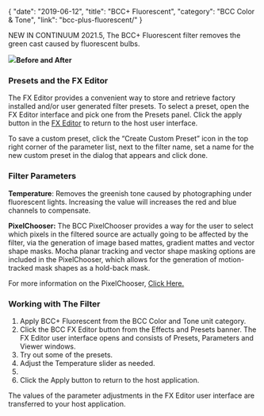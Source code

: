 {
"date": "2019-06-12",
"title": "BCC+ Fluorescent",
"category": "BCC Color & Tone",
"link": "bcc-plus-fluorescent/"
}

 
NEW IN CONTINUUM 2021.5, The BCC+ Fluorescent filter removes the green cast caused by fluorescent bulbs. 


![](https://borisfx-com-res.cloudinary.com/image/upload//documentation/continuum/uploads/2021/06/Image_228.png)**Before and After**   

### Presets and the FX Editor


The FX Editor provides a convenient way to store and retrieve factory installed and/or user generated filter presets. To select a preset, open the FX Editor interface and pick one from the Presets panel. Click the apply button in the [FX Editor](/documentation/continuum/bcc-fx-editor) to return to the host user interface. 


To save a custom preset, click the “Create Custom Preset” icon in the top right corner of the parameter list, next to the filter name, set a name for the new custom preset in the dialog that appears and click done. 


### Filter Parameters


**Temperature**: Removes the greenish tone caused by photographing under fluorescent lights. Increasing the value will increases the red and blue channels to compensate.


**PixelChooser:**  The BCC PixelChooser provides a way for the user to select which pixels in the filtered source are actually going to be affected by the filter, via the generation of image based mattes, gradient mattes and vector shape masks. Mocha planar tracking and vector shape masking options are included in the PixelChooser, which allows for the generation of motion-tracked mask shapes as a hold-back mask. 


For more information on the PixelChooser, [Click Here.﻿](/documentation/continuum/)


### Working with The Filter


1. Apply BCC+ Fluorescent from the BCC Color and Tone unit category.
2. Click the BCC FX Editor button from the Effects and Presets banner. The FX Editor user interface opens and consists of Presets, Parameters and Viewer windows.
3. Try out some of the presets.
4. Adjust the Temperature slider as needed.
5. 
6. Click the Apply button to return to the host application.


The values of the parameter adjustments in the FX Editor user interface are transferred to your host application.


